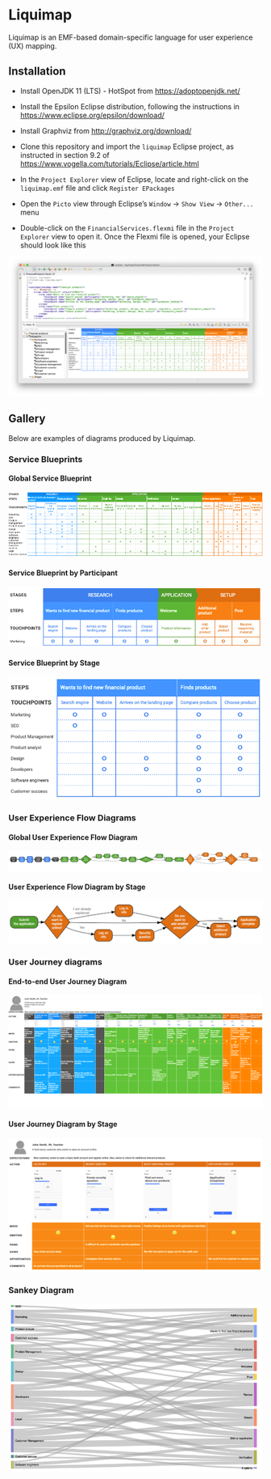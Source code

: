 # Liquimap

Liquimap is an EMF-based domain-specific language for user experience (UX) mapping.

## Installation

-  Install OpenJDK 11 (LTS) - HotSpot from https://adoptopenjdk.net/

- Install the Epsilon Eclipse distribution, following the instructions in https://www.eclipse.org/epsilon/download/

- Install Graphviz from http://graphviz.org/download/

- Clone this repository and import the `liquimap` Eclipse project, as instructed in section 9.2 of https://www.vogella.com/tutorials/Eclipse/article.html

- In the `Project Explorer` view of Eclipse, locate and right-click on the `liquimap.emf` file and click `Register EPackages`

- Open the `Picto` view through Eclipse’s `Window` → `Show View` → `Other...` menu

- Double-click on the `FinancialServices.flexmi` file in the `Project Explorer` view to open it. Once the Flexmi file is opened, your Eclipse should look like this

![](doc/eclipse.png)

## Gallery

Below are examples of diagrams produced by Liquimap.

### Service Blueprints

#### Global Service Blueprint

![participant-blueprint-liquimap](doc/blueprint-liquimap.png)

#### Service Blueprint by Participant

![participant-blueprint-liquimap](doc/participant-blueprint-liquimap.png)

#### Service Blueprint by Stage

![stage-blueprint-liquimap](doc/stage-blueprint-liquimap.png)

### User Experience Flow Diagrams

#### Global User Experience Flow Diagram

![userflow-liquimap](doc/userflow-liquimap.png)

#### User Experience Flow Diagram by Stage

![stage-userflow-liquimap](doc/stage-userflow-liquimap.png)

### User Journey diagrams

#### End-to-end User Journey Diagram

![userjourney-liquimap](doc/userjourney-liquimap.png)

#### User Journey Diagram by Stage

![stage-userjourney-liquimap](doc/stage-userjourney-liquimap.png)

### Sankey Diagram

![](doc/sankey-liquimap.png)
